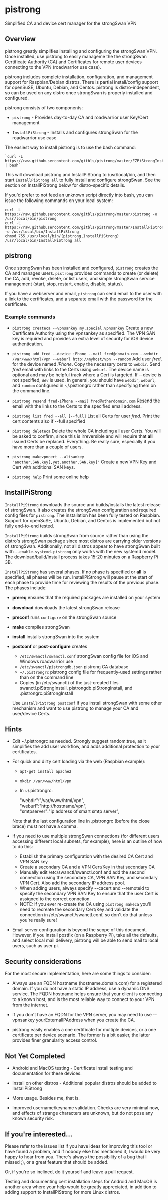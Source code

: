# pistrong
Simplified CA and device cert manager for the strongSwan VPN

## Overview

pistrong greatly simplifies installing and configuring the strongSwan VPN. Once installed, use pistrong to easily manageme the the strongSwan Certificate Authority (CA) and Certificates for remote user devices connecting to the VPN (roadwarrior use case).

pistrong includes complete installation, configuration, and management support for Raspbian/Debian distros. There is partial install/config support for openSuSE, Ubuntu, Debian, and Centos. pistrong is distro-independent, so can be used on any distro once strongSwan is properly installed and configured.

pistrong consists of two components:

* `pistrong` - Provides day-to-day CA and roadwarrior user Key/Cert management

* `InstallPiStrong` - Installs and configures strongSwan for the roadwarrior
use case

The easiest way to install pistrong is to use the bash command:

    `curl -L https://raw.githubusercontent.com/gitbls/pistrong/master/EZPiStrongInstaller | bash`

This will download pistrong and InstallPiStrong to /usr/local/bin, and then start `InstallPiStrong all` to fully install and configure strongSwan. See the section on InstallPiStrong below for distro-specific details.

If you'd prefer to not feed an unknown script directly into bash, you can issue the following commands on your local system:

    curl -L https://raw.githubusercontent.com/gitbls/pistrong/master/pistrong -o /usr/local/bin/pistrong
    curl -L https://raw.githubusercontent.com/gitbls/pistrong/master/InstallPiStrong -o /usr/local/bin/InstallPiStrong
    chmod 755 /usr/local/bin/{pistrong,InstallPiStrong}
    /usr/local/bin/InstallPiStrong all

## pistrong

Once strongSwan has been installed and configured, `pistrong` creates the CA and manages users. `pistrong` provides
commands to create (or delete) the CA, add, revoke, delete, or list
users, and simple strongSwan service management (start, stop, restart,
enable, disable, status).

If you have a webserver and email, `pistrong` can send email to the
user with a link to the certificates, and a separate email with the
password for the certificate. 

### Example commands

* `pistrong createca --vpnsankey my.special.vpnsankey`
    Create a new Certificate Authority using the vpnsankey as specified. The VPN SAN key is required and provides an extra level of security for iOS device authentication. 

* `pistrong add fred --device iPhone --mail fred@domain.com --webdir /var/www/html/vpn --weburl http://myhost/vpn --random`
Add user *fred*, for the device named *iPhone*. Copy the necessary certs to `webdir`. Send *fred* email with links to the Certs using `weburl`. The device name is optional and may be helpful track where a Cert is targeted. If --device is not specified, *`dev`* is used. In general, you should have `webdir`, `weburl`, and `random` configured in ~/.pistrongrc rather than specifying them on the command line.

* `pistrong resend fred-iPhone --mail fred@otherdomain.com` Resend the email with the links to the Certs to the specified email address. 

* `pistrong list fred --all [--full]`
    List all Certs for user *fred*. Print the cert contents also if --full specified

* `pistrong deleteca`
    Delete the whole CA including all user Certs. You will be asked to confirm, since this is irreversible and will require that **all** issued Certs be replaced. Everything. Be really sure, especially if you have more than a couple of users.

* `pistrong makevpncert --altsankey "another.SAN.key[,yet.another.SAN.key]"`
    Create a new VPN Key and Cert with additional SAN keys.
    
* `pistrong help`
    Print some online help

## InstallPiStrong 

`InstallPiStrong` downloads the source and builds/installs the latest
release of strongSwan. It also creates
the strongSwan configuration and required config files for `pistrong`. The
installation has been fully tested on Raspbian. Support for openSuSE,
Ubuntu, Debian, and Centos is implemented but not fully end-to-end
tested.

`InstallPiStrong` builds strongSwan from source rather than using the
distro's strongSwan package since most distros are carrying older
versions of strongSwan. Additionally, not all distros appear to have
strongSwan built with `--enable-systemd`. `pistrong` only works with the
new systemd model. The download/build/install process takes 15-20
minutes on a Raspberry Pi 3B.

`InstallPiStrong` has several phases. If no phase is specified or **all** is specified,
all phases will be run. InstallPiStrong will pause at the start of each phase to provide time for reviewing the results of the previous phase. The phases include:

* **prereq** ensures that the required packages are installed on your system
* **download** downloads the latest strongSwan release 
* **preconf** runs `configure` on the strongSwan source
* **make** compiles strongSwan
* **install** installs strongSwan into the system
* **postconf** or **post-configure** creates
    * `/etc/swanctl/swanctl.conf` strongSwan config file for iOS and Windows roadwarrior use
    * `/etc/swanctl/pistrongdb.json` pistrong CA database
    * `~/.pistrongrc` pistrong config file for frequently-used settings rather than on the command line
    * Copies (in /etc/swanctl) of the just-created files swanctl.piStrongInstall, pistrongdb.piStrongInstall, and .pistrongrc.piStrongInstall

    Use `InstallPiStrong postconf` if you install strongSwan with some other mechanism and want to use pistrong to manage your CA and user/device Certs.

## Hints

* Edit ~/.pistrongrc as needed. Strongly suggest random:true, as it
simplifies the add user workflow, and adds additional protection to your
certificates.

* For quick and dirty cert loading via the web (Raspbian example):

    * `apt-get install apache2`
    * `mkdir /var/www/html/vpn`
    * In ~/.pistrongrc:

        "webdir":"/var/www/html/vpn",  
        "weburl":"http://hostname/vpn",  
        "smtpserver":"ip address of smart smtp server",

    Note that the last configuration line in .pistrongrc (before the close brace) must not have a comma. 

* If you need to use multiple strongSwan connections (for different users accessing different local subnets, for example), here is an outline of how to do this:
    * Establish the primary configuration with the desired CA Cert and VPN SAN key
    * Create a secondary CA and a VPN Cert/Key in that secondary CA
    * Manually edit /etc/swanctl/swanctl.conf and add the second connection using the secondary CA, VPN SAN Key, and secondary VPN Cert. Also add the secondary IP address pool.
    * When adding users, always specify --cacert and --remoteid to specify the secondary VPN SAN Key to ensure that the user Cert is assigned to the correct connction.
    * NOTE: If you ever re-create the CA using `pistrong makeca` you'll need to recreate the secondary Cert/Key and validate the connection in /etc/swanctl/swanctl.conf, so don't do that unless you're really sure!

* Email server configuration is beyond the scope of this
document. However, if you install postfix (on a Raspberry Pi), take all
the defaults, and select local mail delivery, pistrong will be able to
send mail to local users, such as user pi.

## Security considerations

For the most secure implementation, here are some things to consider:

* Always use an FQDN hostname (hostname.domain.com) for a registered domain. If you do not have a static IP address, use a dynamic DNS service. The FQDN hostname helps ensure that your client is connecting to a known host, and is the most reliable way to connect to your VPN from the internet.

* If you don't have an FQDN for the VPN server, you may need to use --vpnsankey yourExternalIPAddress when you create the CA. 

* pistrong easily enables a one certificate for multiple devices, or a one certificate per device scenario. The former is a bit easier, the latter provides finer granularity access control.

## Not Yet Completed

  * Android and MacOS testing - Certificate install testing and documentation for these devices.

  * Install on other distros - Additional popular distros should be added to InstallPiStrong

  * More usage. Besides me, that is. 

  * Improved username/keyname validation. Checks are very minimal now, and effects of strange characters are unknown, but do not pose any known security risk.

## If you're interested...

Please refer to the issues list if you have ideas for improving this tool or have found a problem, and if nobody else has mentioned it, I would be very happy to hear from you. There's always the possibility of a bug that I missed ;), or a great feature that should be added.

Or, if you're so inclined, do it yourself and leave a pull request.

Testing and documenting cert installation steps for Android and MacOS is another area where your help would be greatly appreciated, in addition to adding support to InstallPiStrong for more Linux distros.

